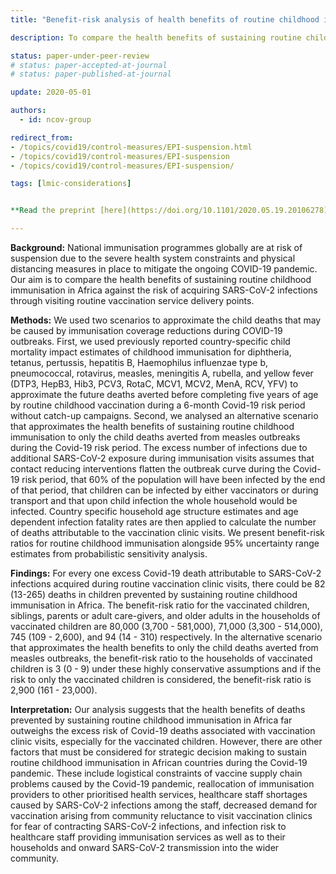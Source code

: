 ```yaml
---
title: "Benefit-risk analysis of health benefits of routine childhood immunisation against the excess risk of SARS-CoV-2 infections during the Covid-19 pandemic in Africa"

description: To compare the health benefits of sustaining routine childhood immunisation in Africa against the risk of acquiring SARS-CoV-2 infections through visiting routine vaccination service delivery points.

status: paper-under-peer-review
# status: paper-accepted-at-journal
# status: paper-published-at-journal

update: 2020-05-01

authors:
  - id: ncov-group

redirect_from:
- /topics/covid19/control-measures/EPI-suspension.html
- /topics/covid19/control-measures/EPI-suspension
- /topics/covid19/control-measures/EPI-suspension/

tags: [lmic-considerations]


**Read the preprint [here](https://doi.org/10.1101/2020.05.19.20106278)**.

---
```

**Background:** National immunisation programmes globally are at risk of suspension due to the severe health system constraints and physical distancing measures in place to mitigate the ongoing COVID-19 pandemic. Our aim is to compare the health benefits of sustaining routine childhood immunisation in Africa against the risk of acquiring SARS-CoV-2 infections through visiting routine vaccination service delivery points. 

**Methods:** We used two scenarios to approximate the child deaths that may be caused by immunisation coverage reductions during COVID-19 outbreaks. First, we used previously reported country-specific child mortality impact estimates of childhood immunisation for diphtheria, tetanus, pertussis, hepatitis B, Haemophilus influenzae type b, pneumococcal, rotavirus, measles, meningitis A, rubella, and yellow fever (DTP3, HepB3, Hib3, PCV3, RotaC, MCV1, MCV2, MenA, RCV, YFV) to approximate the future deaths averted before completing five years of age by routine childhood vaccination during a 6-month Covid-19 risk period without catch-up campaigns. Second, we analysed an alternative scenario that approximates the health benefits of sustaining routine childhood immunisation to only the child deaths averted from measles outbreaks during the Covid-19 risk period. The excess number of infections due to additional SARS-CoV-2 exposure during immunisation visits assumes that contact reducing interventions flatten the outbreak curve during the Covid-19 risk period, that 60% of the population will have been infected by the end of that period, that children can be infected by either vaccinators or during transport and that upon child infection the whole household would be infected. Country specific household age structure estimates and age dependent infection fatality rates are then applied to calculate the number of deaths attributable to the vaccination clinic visits. We present benefit-risk ratios for routine childhood immunisation alongside 95% uncertainty range estimates from probabilistic sensitivity analysis. 

**Findings:** For every one excess Covid-19 death attributable to SARS-CoV-2 infections acquired during routine vaccination clinic visits, there could be 82 (13-265) deaths in children prevented by sustaining routine childhood immunisation in Africa. The benefit-risk ratio for the vaccinated children, siblings, parents or adult care-givers, and older adults in the households of vaccinated children are 80,000 (3,700 - 581,000), 71,000 (3,300 - 514,000), 745 (109 - 2,600), and 94 (14 - 310) respectively. In the alternative scenario that approximates the health benefits to only the child deaths averted from measles outbreaks, the benefit-risk ratio to the households of vaccinated children is 3 (0 - 9) under these highly conservative assumptions and if the risk to only the vaccinated children is considered, the benefit-risk ratio is 2,900 (161 - 23,000). 

**Interpretation:** Our analysis suggests that the health benefits of deaths prevented by sustaining routine childhood immunisation in Africa far outweighs the excess risk of Covid-19 deaths associated with vaccination clinic visits, especially for the vaccinated children. However, there are other factors that must be considered for strategic decision making to sustain routine childhood immunisation in African countries during the Covid-19 pandemic. These include logistical constraints of vaccine supply chain problems caused by the Covid-19 pandemic, reallocation of immunisation providers to other prioritised health services, healthcare staff shortages caused by SARS-CoV-2 infections among the staff, decreased demand for vaccination arising from community reluctance to visit vaccination clinics for fear of contracting SARS-CoV-2 infections, and infection risk to healthcare staff providing immunisation services as well as to their households and onward SARS-CoV-2 transmission into the wider community.

